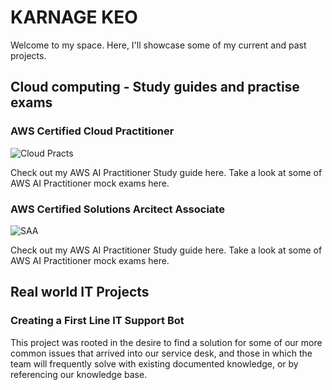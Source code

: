 # KARNAGE KEO

Welcome to my space. Here, I'll showcase some of my current and past projects.

## Cloud computing - Study guides and practise exams

### AWS Certified Cloud Practitioner
![Cloud Practs](https://github.com/user-attachments/assets/84fd7cc0-6bf1-4424-a868-cd9ecd7a7c62)

Check out my AWS AI Practitioner Study guide here.
Take a look at some of AWS AI Practitioner mock exams here.

### AWS Certified Solutions Arcitect Associate
![SAA](https://github.com/user-attachments/assets/b3749a02-6433-45e2-9ae4-31b00dbe6291) 

Check out my AWS AI Practitioner Study guide here.
Take a look at some of AWS AI Practitioner mock exams here.

## Real world IT Projects

### Creating a First Line IT Support Bot

This project was rooted in the desire to find a solution for some of our more common issues that arrived into our service desk, and those in which the team will frequently solve with existing documented knowledge, or by referencing our knowledge base. 




